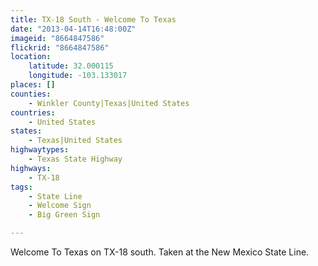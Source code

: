```yaml
---
title: TX-18 South - Welcome To Texas
date: "2013-04-14T16:48:00Z"
imageid: "8664847586"
flickrid: "8664847586"
location:
    latitude: 32.000115
    longitude: -103.133017
places: []
counties:
    - Winkler County|Texas|United States
countries:
    - United States
states:
    - Texas|United States
highwaytypes:
    - Texas State Highway
highways:
    - TX-18
tags:
    - State Line
    - Welcome Sign
    - Big Green Sign

---
```

Welcome To Texas on TX-18 south.  Taken at the New Mexico State Line.